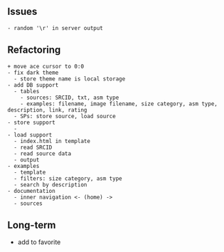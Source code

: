 ## Issues
    - random '\r' in server output

## Refactoring
    + move ace cursor to 0:0
    - fix dark theme
      - store theme name is local storage
    - add DB support
      - tables
        - sources: SRCID, txt, asm type
        - examples: filename, image filename, size category, asm type, description, link, rating
      - SPs: store source, load source
    - store support
      - 
    - load support
      - index.html in template
      - read SRCID
      - read source data
      - output
    - examples
      - template
      - filters: size category, asm type
      - search by description
    - documentation
      - inner navigation <- (home) ->
      - sources


## Long-term
  - add to favorite
